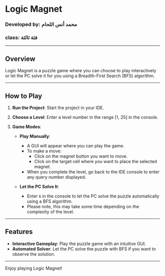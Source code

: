 # Logic Magnet

### Developed by: محمد أنس اللحام
### class: فئة ثالثة

---

## Overview
Logic Magnet is a puzzle game where you can choose to play interactively or let the PC solve it for you using a Breadth-First Search (BFS) algorithm.

---

## How to Play

1. **Run the Project**: Start the project in your IDE.

2. **Choose a Level**: Enter a level number in the range [1, 25] in the console.

3. **Game Modes**:
    - **Play Manually**:
        - A GUI will appear where you can play the game.
        - To make a move:
            - Click on the magnet button you want to move.
            - Click on the target cell where you want to place the selected magnet.
        - When you complete the level, go back to the IDE console to enter any query number displayed.

    - **Let the PC Solve It**:
        - Enter `6` in the console to let the PC solve the puzzle automatically using a BFS algorithm.
        - Please note, this may take some time depending on the complexity of the level.

---

## Features

- **Interactive Gameplay**: Play the puzzle game with an intuitive GUI.
- **Automated Solver**: Let the PC solve the puzzle with BFS if you want to observe the solution.

---

Enjoy playing Logic Magnet!
